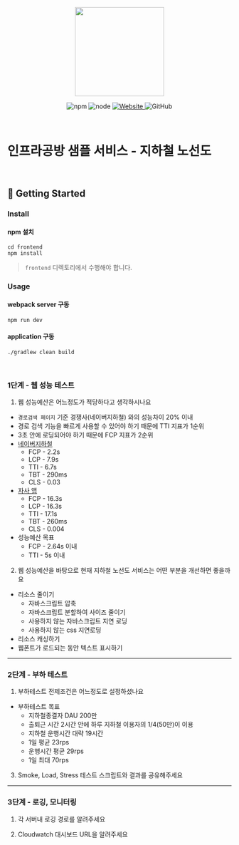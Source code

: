 <p align="center">
    <img width="200px;" src="https://raw.githubusercontent.com/woowacourse/atdd-subway-admin-frontend/master/images/main_logo.png"/>
</p>
<p align="center">
  <img alt="npm" src="https://img.shields.io/badge/npm-%3E%3D%205.5.0-blue">
  <img alt="node" src="https://img.shields.io/badge/node-%3E%3D%209.3.0-blue">
  <a href="https://edu.nextstep.camp/c/R89PYi5H" alt="nextstep atdd">
    <img alt="Website" src="https://img.shields.io/website?url=https%3A%2F%2Fedu.nextstep.camp%2Fc%2FR89PYi5H">
  </a>
  <img alt="GitHub" src="https://img.shields.io/github/license/next-step/atdd-subway-service">
</p>

<br>

# 인프라공방 샘플 서비스 - 지하철 노선도

<br>

## 🚀 Getting Started

### Install
#### npm 설치
```
cd frontend
npm install
```
> `frontend` 디렉토리에서 수행해야 합니다.

### Usage
#### webpack server 구동
```
npm run dev
```
#### application 구동
```
./gradlew clean build
```
<br>


### 1단계 - 웹 성능 테스트
1. 웹 성능예산은 어느정도가 적당하다고 생각하시나요
- `경로검색 페이지` 기준 경쟁사(네이버지하철) 와의 성능차이 20% 이내
- 경로 검색 기능을 빠르게 사용할 수 있어야 하기 때문에 TTI 지표가 1순위
- 3초 안에 로딩되어야 하기 때문에 FCP 지표가 2순위
- [네이버지하철](https://m.map.naver.com/subway/subwayLine.naver?region=1000)
  - FCP - 2.2s
  - LCP - 7.9s
  - TTI - 6.7s
  - TBT - 290ms
  - CLS - 0.03
- [자사 앱](https://subway.geunhwanlee.p-e.kr/path)
  - FCP - 16.3s
  - LCP - 16.3s
  - TTI - 17.1s
  - TBT - 260ms
  - CLS - 0.004
- 성능예산 목표
  - FCP - 2.64s 이내
  - TTI - 5s 이내

2. 웹 성능예산을 바탕으로 현재 지하철 노선도 서비스는 어떤 부분을 개선하면 좋을까요
- 리소스 줄이기
  - 자바스크립트 압축
  - 자바스크립트 분할하여 사이즈 줄이기
  - 사용하지 않는 자바스크립트 지연 로딩
  - 사용하지 않는 css 지연로딩
- 리소스 캐싱하기
- 웹폰트가 로드되는 동안 텍스트 표시하기

---

### 2단계 - 부하 테스트 
1. 부하테스트 전제조건은 어느정도로 설정하셨나요
- 부하테스트 목표
  - 지하철종결자 DAU 200만
  - 출퇴근 시간 2시간 안에 하루 지하철 이용자의 1/4(50만)이 이용
  - 지하철 운행시간 대략 19시간
  - 1일 평균 23rps
  - 운행시간 평균 29rps
  - 1일 최대 70rps

3. Smoke, Load, Stress 테스트 스크립트와 결과를 공유해주세요

---

### 3단계 - 로깅, 모니터링
1. 각 서버내 로깅 경로를 알려주세요

2. Cloudwatch 대시보드 URL을 알려주세요
